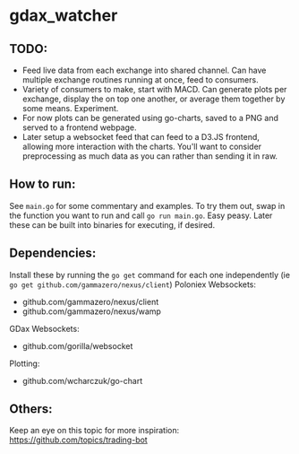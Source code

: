 # gdax_watcher

## TODO:
- Feed live data from each exchange into shared channel. Can have multiple exchange routines running at once, feed to consumers.
- Variety of consumers to make, start with MACD. Can generate plots per exchange, display the on top one another, or average them together by some means. Experiment.
- For now plots can be generated using go-charts, saved to a PNG and served to a frontend webpage. 
 - Later setup a websocket feed that can feed to a D3.JS frontend, allowing more interaction with the charts. You'll want to consider preprocessing as much data as you can rather than sending it in raw. 

## How to run:
See `main.go` for some commentary and examples. To try them out, swap in the function you want to run and call `go run main.go`. Easy peasy. Later these can be built into binaries for executing, if desired.

## Dependencies:
Install these by running the `go get` command for each one independently (ie `go get github.com/gammazero/nexus/client`)
Poloniex Websockets:
- github.com/gammazero/nexus/client
- github.com/gammazero/nexus/wamp

GDax Websockets:
- github.com/gorilla/websocket

Plotting:
- github.com/wcharczuk/go-chart

## Others: 
Keep an eye on this topic for more inspiration: https://github.com/topics/trading-bot
